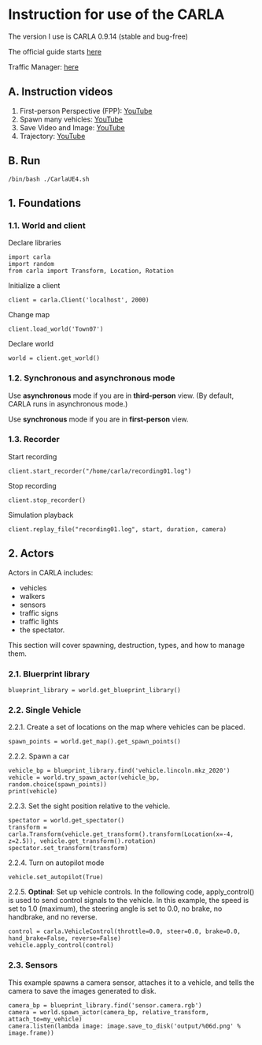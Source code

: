 # Instruction for use of the CARLA
The version I use is CARLA 0.9.14 (stable and bug-free)

The official guide starts [here](https://carla.readthedocs.io/en/0.9.14/foundations/)

Traffic Manager: [here](https://carla.readthedocs.io/en/docs-preview/adv_traffic_manager/)


## A. Instruction videos
1. First-person Perspective (FPP): [YouTube](https://www.youtube.com/watch?v=J1F32aVSYaU)
2. Spawn many vehicles: [YouTube](https://www.youtube.com/watch?v=pONr1R1dy88)
3. Save Video and Image: [YouTube](https://www.youtube.com/watch?v=EzxhkEQUJqY)
4. Trajectory: [YouTube](https://www.youtube.com/watch?v=wj4qCNKAKTk)

## B. Run
```
/bin/bash ./CarlaUE4.sh
```

## 1. Foundations
### 1.1. World and client
Declare libraries
```
import carla
import random
from carla import Transform, Location, Rotation
```
Initialize a client
```
client = carla.Client('localhost', 2000)
```
Change map
```
client.load_world('Town07')
```
Declare world
```
world = client.get_world()
```

### 1.2. Synchronous and asynchronous mode
Use **asynchronous** mode if you are in **third-person** view. (By default, CARLA runs in asynchronous mode.)

Use **synchronous** mode if you are in **first-person** view.

### 1.3. Recorder
Start recording
```
client.start_recorder("/home/carla/recording01.log")
```
Stop recording
```
client.stop_recorder()
```
Simulation playback
```
client.replay_file("recording01.log", start, duration, camera)
```

## 2. Actors
Actors in CARLA includes:
- vehicles
- walkers
- sensors
- traffic signs
- traffic lights
- the spectator.

This section will cover spawning, destruction, types, and how to manage them.

### 2.1. Bluerprint library
```
blueprint_library = world.get_blueprint_library()
```

### 2.2. Single Vehicle
2.2.1. Create a set of locations on the map where vehicles can be placed.
```
spawn_points = world.get_map().get_spawn_points()
```

2.2.2. Spawn a car
```
vehicle_bp = blueprint_library.find('vehicle.lincoln.mkz_2020')
vehicle = world.try_spawn_actor(vehicle_bp, random.choice(spawn_points))
print(vehicle)
```

2.2.3. Set the sight position relative to the vehicle.
```
spectator = world.get_spectator()
transform = carla.Transform(vehicle.get_transform().transform(Location(x=-4, z=2.5)), vehicle.get_transform().rotation)
spectator.set_transform(transform)
```

2.2.4. Turn on autopilot mode
```
vehicle.set_autopilot(True)
```

2.2.5. **Optinal**: Set up vehicle controls. In the following code, apply_control() is used to send control signals to the vehicle. In this example, the speed is set to 1.0 (maximum), the steering angle is set to 0.0, no brake, no handbrake, and no reverse.
```
control = carla.VehicleControl(throttle=0.0, steer=0.0, brake=0.0, hand_brake=False, reverse=False)
vehicle.apply_control(control)
```

### 2.3. Sensors
This example spawns a camera sensor, attaches it to a vehicle, and tells the camera to save the images generated to disk.
```
camera_bp = blueprint_library.find('sensor.camera.rgb')
camera = world.spawn_actor(camera_bp, relative_transform, attach_to=my_vehicle)
camera.listen(lambda image: image.save_to_disk('output/%06d.png' % image.frame))
```
